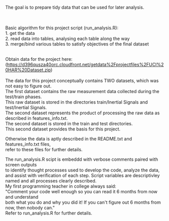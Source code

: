 The goal is to prepare tidy data that can be used for later analysis.

<br>
<br>
Basic algorithm for this project script (run_analysis.R):
<br>
1. get the data
<br>
2. read data into tables, analysing each table along the way
<br>
3. merge/bind various tables to satisfy objectives of the final dataset
<br>
<br>

Obtain data for the project here:
<br>
(https://d396qusza40orc.cloudfront.net/getdata%2Fprojectfiles%2FUCI%20HAR%20Dataset.zip)
<br>
<br>
The data for this project conceptually contains TWO datasets, which was not easy to figure out.
<br>
The first dataset contains the raw measurement data collected during the test/train phases.
<br>
This raw dataset is stored in the directories train/Inertial Signals and test/Inertial Signals.
<br>
The second dataset represents the product of processing the raw data as described in features_info.txt.
<br>
The second dataset is stored in the train and test directories.
<br>
This second dataset provides the basis for this project.

Otherwise the data is aptly described in the README.txt and features_info.txt files,
<br>
refer to these files for further details.

The run_analysis.R scipt is embeddd with verbose comments paired with screen outputs
<br>
to identify thought processes used to develop the code, analyze the data,
<br>
and assist with verification of each step.  Script variables are descriptivley
<br>
named and all processes clearly described.
<br>
My first programming teacher in college always said:
<br>
"Comment your code well enough so you can read it 6 months from now and understand
<br>
both what you do and why you did it!  If you can't figure out 6 months from now, then nobody can."
<br>
Refer to run_analysis.R for further details.






